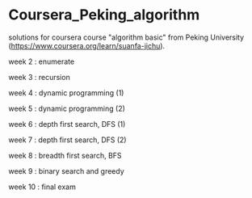 # Coursera_Peking_algorithm
solutions for coursera course "algorithm basic" from Peking University (https://www.coursera.org/learn/suanfa-jichu).

week 2 : enumerate 

week 3 : recursion

week 4 : dynamic programming (1)

week 5 : dynamic programming (2)

week 6 : depth first search, DFS (1)

week 7 : depth first search, DFS (2)

week 8 : breadth first search, BFS

week 9 : binary search and greedy

week 10 : final exam
